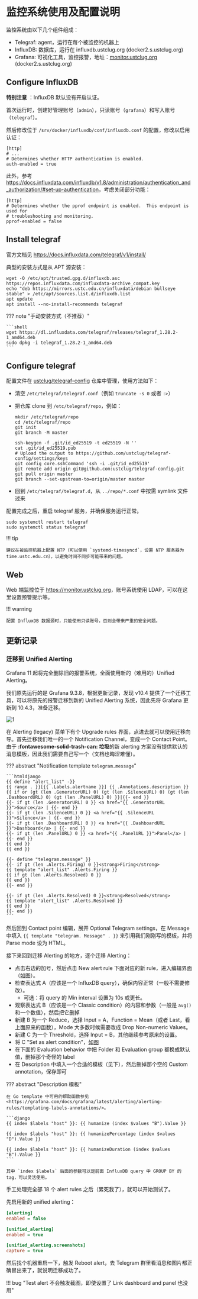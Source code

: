 # 监控系统使用及配置说明

监控系统由以下几个组件组成：

- Telegraf: agent，运行在每个被监控的机器上
- InfluxDB: 数据库，运行在 influxdb.ustclug.org (docker2.s.ustclug.org)
- Grafana: 可视化工具，监控报警，地址：[monitor.ustclug.org](https://monitor.ustclug.org) (docker2.s.ustclug.org)

## Configure InfluxDB

**特别注意** ：InfluxDB 默认没有开启认证。

首次运行时，创建好管理账号（`admin`），只读账号（`grafana`）和写入账号（`telegraf`）。

然后修改位于 `/srv/docker/influxdb/conf/influxdb.conf` 的配置，修改以启用认证：

```shell title="/srv/docker/influxdb/conf/influxdb.conf"
[http]
# ...
# Determines whether HTTP authentication is enabled.
auth-enabled = true
```

此外，参考 <https://docs.influxdata.com/influxdb/v1.8/administration/authentication_and_authorization/#set-up-authentication>，考虑关闭部分功能：

```shell title="/srv/docker/influxdb/conf/influxdb.conf"
[http]
# Determines whether the pprof endpoint is enabled.  This endpoint is used for
# troubleshooting and monitoring.
pprof-enabled = false
```

## Install telegraf

官方文档见 <https://docs.influxdata.com/telegraf/v1/install/>

典型的安装方式是从 APT 源安装：

```shell
wget -O /etc/apt/trusted.gpg.d/influxdb.asc https://repos.influxdata.com/influxdata-archive_compat.key
echo "deb https://mirrors.ustc.edu.cn/influxdata/debian bullseye stable" > /etc/apt/sources.list.d/influxdb.list
apt update
apt install --no-install-recommends telegraf
```

??? note "手动安装方式（不推荐）"

    ```shell
    wget https://dl.influxdata.com/telegraf/releases/telegraf_1.28.2-1_amd64.deb
    sudo dpkg -i telegraf_1.28.2-1_amd64.deb
    ```

## Configure telegraf

配置文件在 [ustclug/telegraf-config](https://github.com/ustclug/telegraf-config) 仓库中管理，使用方法如下：

- 清空 `/etc/telegraf/telegraf.conf`（例如 `truncate -s 0` 或者 `:>`）
- 把仓库 clone 到 `/etc/telegraf/repo`，例如：

    ```shell
    mkdir /etc/telegraf/repo
    cd /etc/telegraf/repo
    git init
    git branch -M master

    ssh-keygen -f .git/id_ed25519 -t ed25519 -N ''
    cat .git/id_ed25519.pub
    # Upload the output to https://github.com/ustclug/telegraf-config/settings/keys
    git config core.sshCommand 'ssh -i .git/id_ed25519'
    git remote add origin git@github.com:ustclug/telegraf-config.git
    git pull origin master
    git branch --set-upstream-to=origin/master master
    ```

- 回到 `/etc/telegraf/telegraf.d`，从 `../repo/*.conf` 中按需 symlink 文件过来

配置完成之后，重启 telegraf 服务，并确保服务运行正常。

```shell
sudo systemctl restart telegraf
sudo systemctl status telegraf
```

!!! tip

    建议在被监控机器上配置 NTP（可以使用 `systemd-timesyncd`，设置 NTP 服务器为 time.ustc.edu.cn），以避免时间不同步可能带来的问题。

## Web

Web 端监控位于 <https://monitor.ustclug.org>，账号系统使用 LDAP，可以在这里设置预警提示等。

!!! warning

    配置 InfluxDB 数据源时，只能使用只读账号，否则会带来严重的安全问题。

## 更新记录

### 迁移到 Unified Alerting

Grafana 11 起将完全删除旧的报警系统，全面使用新的（难用的）Unified Alerting。

我们原先运行的是 Grafana 9.3.8，根据更新记录，发现 v10.4 提供了一个迁移工具，可以将原先的报警迁移到新的 Unified Alerting 系统，因此先将 Grafana 更新到 10.4.3，准备迁移。

![1](https://ftp.lug.ustc.edu.cn/misc/grafana-alert-upgrade/upgrade-list.png)

在 Alerting (legacy) 菜单下有个 Upgrade rules 界面，点进去就可以使用迁移向导。首先迁移我们唯一的一个 Notification Channel，变成一个 Contact Point。由于 **:fontawesome-solid-trash-can: 垃圾**的新 alerting 方案没有提供默认的消息模板，因此我们需要自己写一个（文档也晦涩难懂）。

??? abstract "Notification template `telegram.message`"

    ```htmldjango
    {{ define "alert_list" -}}
    {{ range . }}[{{ .Labels.alertname }}] {{ .Annotations.description }}
    {{ if or (gt (len .GeneratorURL) 0) (gt (len .SilenceURL) 0) (gt (len .DashboardURL) 0) (gt (len .PanelURL) 0) }}|{{- end }}
    {{- if gt (len .GeneratorURL) 0 }} <a href="{{ .GeneratorURL }}">Source</a> | {{- end }}
    {{- if gt (len .SilenceURL) 0 }} <a href="{{ .SilenceURL }}">Silence</a> | {{- end }}
    {{- if gt (len .DashboardURL) 0 }} <a href="{{ .DashboardURL }}">Dashboard</a> | {{- end }}
    {{- if gt (len .PanelURL) 0 }} <a href="{{ .PanelURL }}">Panel</a> | {{- end }}
    {{ end }}
    {{ end }}

    {{- define "telegram.message" }}
    {{- if gt (len .Alerts.Firing) 0 }}<strong>Firing</strong>
    {{ template "alert_list" .Alerts.Firing }}
    {{ if gt (len .Alerts.Resolved) 0 }}
    {{ end }}
    {{- end }}

    {{- if gt (len .Alerts.Resolved) 0 }}<strong>Resolved</strong>
    {{ template "alert_list" .Alerts.Resolved }}
    {{ end }}
    {{- end }}
    ```

然后回到 Contact point 编辑，展开 Optional Telegram settings，在 Message 中填入 `{{ template "telegram. Message" . }}` 来引用我们刚刚写的模板，并将 Parse mode 设为 HTML。

接下来回到迁移 Alerting 的地方，逐个迁移 Alerting：

- 点击右边的加号，然后点击 New alert rule 下面对应的新 rule，进入编辑界面（[如图](https://ftp.lug.ustc.edu.cn/misc/grafana-alert-upgrade/auto-upgrade-result.png)）。
- 检查表达式 A（应该是一个 InfluxDB query），确保内容正常（一般不需要修改）。
    - 可选：将 query 的 Min interval 设置为 10s 或更长。
- 观察表达式 B（应该是一个 Classic condition）的内容和参数（一般是 `avg()` 和一个数值），然后把它删掉
- 新建 B 为一个 Reduce，选择 Input = A，Function = Mean（或者 Last，看上面原来的函数），Mode 大多数时候需要改成 Drop Non-numeric Values。
- 新建 C 为一个 Threshold，选择 Input = B，其他继续参考原来的设置。
- 将 C "Set as alert condition"，[如图](https://ftp.lug.ustc.edu.cn/misc/grafana-alert-upgrade/rewrite-conditions-and-evaluation.png)
- 在下面的 Evaluation behavior 中把 Folder 和 Evaluation group 都换成默认值，删掉那个奇怪的 label
- 在 Description 中填入一个合适的模板（见下），然后删掉那个空的 Custom annotation，保存即可

??? abstract "Description 模板"

    在 Go template 中可用的帮助函数参见 <https://grafana.com/docs/grafana/latest/alerting/alerting-rules/templating-labels-annotations/>。

    ```django
    {{ index $labels "host" }}: {{ humanize (index $values "B").Value }}

    {{ index $labels "host" }}: {{ humanizePercentage (index $values "D").Value }}

    {{ index $labels "host" }}: {{ humanizeDuration (index $values "B").Value }}
    ```

    其中 `index $labels` 后面的参数可以是前面 InfluxDB query 中 GROUP BY 的 tag，可以灵活使用。

手工处理完全部 18 个 alert rules 之后（累死我了），就可以开始测试了。

先启用新的 unified alerting：

```ini title="/srv/docker/grafana/conf/grafana.ini"
[alerting]
enabled = false

[unified_alerting]
enabled = true

[unified_alerting.screenshots]
capture = true
```

然后找个机器重启一下，触发 Reboot alert，去 Telegram 群里看消息和图片都正确冒出来了，就说明迁移成功了。

!!! bug "Test alert 不会触发截图，即使设置了 Link dashboard and panel 也没用"
